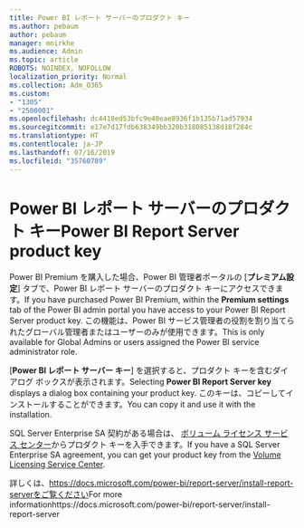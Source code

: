 ```yaml
---
title: Power BI レポート サーバーのプロダクト キー
ms.author: pebaum
author: pebaum
manager: mnirkhe
ms.audience: Admin
ms.topic: article
ROBOTS: NOINDEX, NOFOLLOW
localization_priority: Normal
ms.collection: Adm_O365
ms.custom:
- "1305"
- "2500001"
ms.openlocfilehash: dc4418ed53bfc9e40eae8936f1b135b71ad57934
ms.sourcegitcommit: e17e7d17fdb638349bb320b318085138d18f284c
ms.translationtype: HT
ms.contentlocale: ja-JP
ms.lasthandoff: 07/16/2019
ms.locfileid: "35760789"
---
```

# <a name="power-bi-report-server-product-key"></a><span data-ttu-id="502bd-102">Power BI レポート サーバーのプロダクト キー</span><span class="sxs-lookup"><span data-stu-id="502bd-102">Power BI Report Server product key</span></span>

<span data-ttu-id="502bd-103">Power BI Premium を購入した場合、Power BI 管理者ポータルの [**プレミアム設定**] タブで、Power BI レポート サーバーのプロダクト キーにアクセスできます。</span><span class="sxs-lookup"><span data-stu-id="502bd-103">If you have purchased Power BI Premium, within the **Premium settings** tab of the Power BI admin portal you have access to your Power BI Report Server product key.</span></span> <span data-ttu-id="502bd-104">この機能は、Power BI サービス管理者の役割を割り当てられたグローバル管理者またはユーザーのみが使用できます。</span><span class="sxs-lookup"><span data-stu-id="502bd-104">This is only available for Global Admins or users assigned the Power BI service administrator role.</span></span>

<span data-ttu-id="502bd-105">[**Power BI レポート サーバー キー**] を選択すると、プロダクト キーを含むダイアログ ボックスが表示されます。</span><span class="sxs-lookup"><span data-stu-id="502bd-105">Selecting **Power BI Report Server key** displays a dialog box containing your product key.</span></span> <span data-ttu-id="502bd-106">このキーは、コピーしてインストールすることができます。</span><span class="sxs-lookup"><span data-stu-id="502bd-106">You can copy it and use it with the installation.</span></span>

<span data-ttu-id="502bd-107">SQL Server Enterprise SA 契約がある場合は、 [ボリューム ライセンス サービス センター](https://www.microsoft.com/Licensing/servicecenter/)からプロダクト キーを入手できます。</span><span class="sxs-lookup"><span data-stu-id="502bd-107">If you have a SQL Server Enterprise SA agreement, you can get your product key from the [Volume Licensing Service Center](https://www.microsoft.com/Licensing/servicecenter/).</span></span>

<span data-ttu-id="502bd-108">詳しくは、https://docs.microsoft.com/power-bi/report-server/install-report-serverをご覧ください</span><span class="sxs-lookup"><span data-stu-id="502bd-108">For more informationhttps://docs.microsoft.com/power-bi/report-server/install-report-server</span></span>

